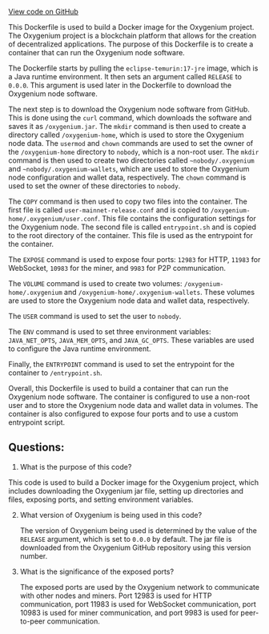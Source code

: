 [View code on GitHub](https://github.com/oxygenium/oxygenium/docker/release/Dockerfile.release)

This Dockerfile is used to build a Docker image for the Oxygenium project. The Oxygenium project is a blockchain platform that allows for the creation of decentralized applications. The purpose of this Dockerfile is to create a container that can run the Oxygenium node software.

The Dockerfile starts by pulling the `eclipse-temurin:17-jre` image, which is a Java runtime environment. It then sets an argument called `RELEASE` to `0.0.0`. This argument is used later in the Dockerfile to download the Oxygenium node software.

The next step is to download the Oxygenium node software from GitHub. This is done using the `curl` command, which downloads the software and saves it as `/oxygenium.jar`. The `mkdir` command is then used to create a directory called `/oxygenium-home`, which is used to store the Oxygenium node data. The `usermod` and `chown` commands are used to set the owner of the `/oxygenium-home` directory to `nobody`, which is a non-root user. The `mkdir` command is then used to create two directories called `~nobody/.oxygenium` and `~nobody/.oxygenium-wallets`, which are used to store the Oxygenium node configuration and wallet data, respectively. The `chown` command is used to set the owner of these directories to `nobody`.

The `COPY` command is then used to copy two files into the container. The first file is called `user-mainnet-release.conf` and is copied to `/oxygenium-home/.oxygenium/user.conf`. This file contains the configuration settings for the Oxygenium node. The second file is called `entrypoint.sh` and is copied to the root directory of the container. This file is used as the entrypoint for the container.

The `EXPOSE` command is used to expose four ports: `12983` for HTTP, `11983` for WebSocket, `10983` for the miner, and `9983` for P2P communication.

The `VOLUME` command is used to create two volumes: `/oxygenium-home/.oxygenium` and `/oxygenium-home/.oxygenium-wallets`. These volumes are used to store the Oxygenium node data and wallet data, respectively.

The `USER` command is used to set the user to `nobody`.

The `ENV` command is used to set three environment variables: `JAVA_NET_OPTS`, `JAVA_MEM_OPTS`, and `JAVA_GC_OPTS`. These variables are used to configure the Java runtime environment.

Finally, the `ENTRYPOINT` command is used to set the entrypoint for the container to `/entrypoint.sh`.

Overall, this Dockerfile is used to build a container that can run the Oxygenium node software. The container is configured to use a non-root user and to store the Oxygenium node data and wallet data in volumes. The container is also configured to expose four ports and to use a custom entrypoint script.
## Questions: 
 1. What is the purpose of this code?
   
   This code is used to build a Docker image for the Oxygenium project, which includes downloading the Oxygenium jar file, setting up directories and files, exposing ports, and setting environment variables.

2. What version of Oxygenium is being used in this code?
   
   The version of Oxygenium being used is determined by the value of the `RELEASE` argument, which is set to `0.0.0` by default. The jar file is downloaded from the Oxygenium GitHub repository using this version number.

3. What is the significance of the exposed ports?
   
   The exposed ports are used by the Oxygenium network to communicate with other nodes and miners. Port 12983 is used for HTTP communication, port 11983 is used for WebSocket communication, port 10983 is used for miner communication, and port 9983 is used for peer-to-peer communication.